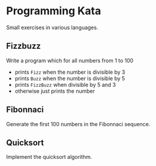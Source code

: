 # Programming Kata

Small exercises in various languages.

## Fizzbuzz

Write a program which for all numbers from 1 to 100

 - prints `Fizz` when the number is divisible by 3
 - prints `Buzz` when the number is divisible by 5
 - prints `FizzBuzz` when divisible by 5 and 3
 - otherwise just prints the number

## Fibonnaci

Generate the first 100 numbers in the Fibonnaci sequence.

## Quicksort

Implement the quicksort algorithm.
